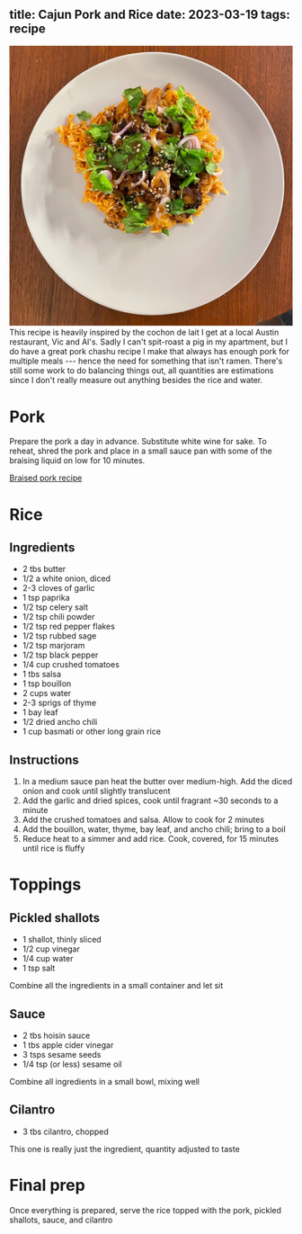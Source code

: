title: Cajun Pork and Rice
date: 2023-03-19
tags: recipe
---
![Cajun pork and rice](cajun_pork_and_rice.jpeg)
This recipe is heavily inspired by the cochon de lait I get at a local Austin restaurant, Vic and Al's. Sadly I can't spit-roast a pig in my apartment, but I do have a great pork chashu recipe I make that always has enough pork for multiple meals --- hence the need for something that isn't ramen. There's still some work to do balancing things out, all quantities are estimations since I don't really measure out anything besides the rice and water.

# Pork
Prepare the pork a day in advance. Substitute white wine for sake. To reheat, shred the pork and place in a small sauce pan with some of the braising liquid on low for 10 minutes.

[Braised pork recipe](/recipes/pork_chashu.html)


# Rice

## Ingredients
- 2 tbs butter
- 1/2 a white onion, diced
- 2-3 cloves of garlic
- 1 tsp paprika
- 1/2 tsp celery salt
- 1/2 tsp chili powder
- 1/2 tsp red pepper flakes
- 1/2 tsp rubbed sage
- 1/2 tsp marjoram
- 1/2 tsp black pepper
- 1/4 cup crushed tomatoes
- 1 tbs salsa
- 1 tsp bouillon
- 2 cups water
- 2-3 sprigs of thyme
- 1 bay leaf
- 1/2 dried ancho chili
- 1 cup basmati or other long grain rice

## Instructions
1. In a medium sauce pan heat the butter over medium-high. Add the diced onion and cook until slightly translucent
2. Add the garlic and dried spices, cook until fragrant ~30 seconds to a minute
3. Add the crushed tomatoes and salsa. Allow to cook for 2 minutes
4. Add the bouillon, water, thyme, bay leaf, and ancho chili; bring to a boil
5. Reduce heat to a simmer and add rice. Cook, covered, for 15 minutes until rice is fluffy


# Toppings

## Pickled shallots

- 1 shallot, thinly sliced
- 1/2 cup vinegar
- 1/4 cup water
- 1 tsp salt

Combine all the ingredients in a small container and let sit

## Sauce

- 2 tbs hoisin sauce
- 1 tbs apple cider vinegar
- 3 tsps sesame seeds
- 1/4 tsp (or less) sesame oil

Combine all ingredients in a small bowl, mixing well

## Cilantro
- 3 tbs cilantro, chopped

This one is really just the ingredient, quantity adjusted to taste

# Final prep

Once everything is prepared, serve the rice topped with the pork, pickled shallots, sauce, and cilantro